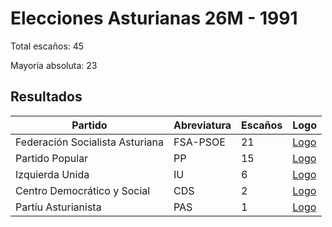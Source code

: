 # Elecciones Asturianas 26M - 1991

Total escaños: 45

Mayoría absoluta: 23

## Resultados

| Partido | Abreviatura | Escaños | Logo |
| - | - | - | - |
| Federación Socialista Asturiana | FSA-PSOE | 21 | [Logo](https://github.com/playzzz/Pactos/blob/master/Logos/PSOE.jpg?raw=true)
| Partido Popular | PP | 15 | [Logo](https://github.com/playzzz/Pactos/blob/master/Logos/PP.jpg?raw=true)
| Izquierda Unida | IU | 6 | [Logo](https://github.com/playzzz/Pactos/blob/master/Logos/IU.jpg?raw=true)
| Centro Democrático y Social | CDS | 2 | [Logo](https://github.com/playzzz/Pactos/blob/master/Logos/CDS.jpg?raw=true)
| Partíu Asturianista | PAS | 1 | [Logo](https://github.com/playzzz/Pactos/blob/master/Logos/PAS.jpg?raw=true)
